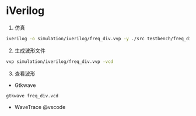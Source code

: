 # iVerilog

1. 仿真
```bash
iverilog -o simulation/iverilog/freq_div.vvp -y ./src testbench/freq_div_tb.v
```
2. 生成波形文件
```bash
vvp simulation/iverilog/freq_div.vvp -vcd
```
3. 查看波形
+ Gtkwave
```bash
gtkwave freq_div.vcd
```
+ WaveTrace @vscode

